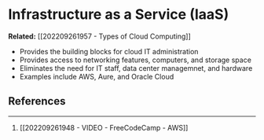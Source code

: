 # Infrastructure as a Service (IaaS)

**Related:** [[202209261957 - Types of Cloud Computing]]

- Provides the building blocks for cloud IT administration
- Provides access to networking features, computers, and storage space
- Eliminates the need for IT staff, data center managemnet, and hardware
- Examples include AWS, Aure, and Oracle Cloud

## References
---
1. [[202209261948 - VIDEO - FreeCodeCamp - AWS]]